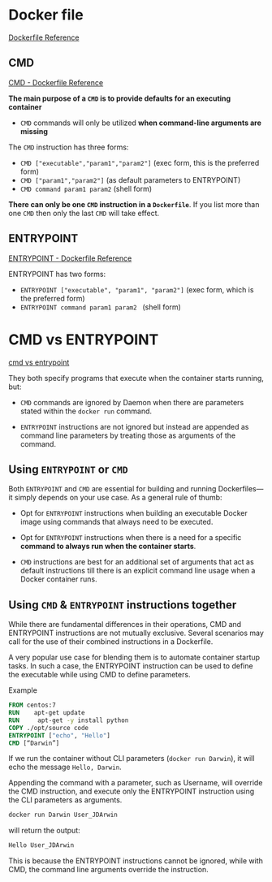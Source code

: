 # Docker file

[Dockerfile Reference](https://docs.docker.com/engine/reference/builder)

## CMD

[CMD - Dockerfile Reference](https://docs.docker.com/engine/reference/builder/#cmd)

**The main purpose of a `CMD` is to provide defaults for an executing container**

- `CMD` commands will only be utilized **when command-line arguments are missing**

The `CMD` instruction has three forms:

- `CMD ["executable","param1","param2"]` (exec form, this is the preferred form)
- `CMD ["param1","param2"]` (as default parameters to ENTRYPOINT)
- `CMD command param1 param2` (shell form)

**There can only be one `CMD` instruction in a `Dockerfile`**. If you list more than one `CMD` then only the last `CMD` will take effect.

## ENTRYPOINT

[ENTRYPOINT - Dockerfile Reference](https://docs.docker.com/engine/reference/builder/#entrypoint)

ENTRYPOINT has two forms:

- `ENTRYPOINT ["executable", "param1", "param2"]` (exec form, which is the preferred form)
- `ENTRYPOINT command param1 param2 ` (shell form)

# CMD vs ENTRYPOINT

[cmd vs entrypoint](https://www.bmc.com/blogs/docker-cmd-vs-entrypoint/#)

They both specify programs that execute when the container starts running, but:

- `CMD` commands are ignored by Daemon when there are parameters stated within the `docker run` command.

- `ENTRYPOINT` instructions are not ignored but instead are appended as command line parameters by treating those as arguments of the command.

## Using `ENTRYPOINT` or `CMD`

Both `ENTRYPOINT` and `CMD` are essential for building and running Dockerfiles—it simply depends on your use case. As a general rule of thumb:

- Opt for `ENTRYPOINT` instructions when building an executable Docker image using commands that always need to be executed.
- Opt for `ENTRYPOINT` instructions when there is a need for a specific **command to always run when the container starts**.

- `CMD` instructions are best for an additional set of arguments that act as default instructions till there is an explicit command line usage when a Docker container runs.

## Using `CMD` & `ENTRYPOINT` instructions together

While there are fundamental differences in their operations, CMD and ENTRYPOINT instructions are not mutually exclusive. Several scenarios may call for the use of their combined instructions in a Dockerfile.

A very popular use case for blending them is to automate container startup tasks. In such a case, the ENTRYPOINT instruction can be used to define the executable while using CMD to define parameters.

Example

```dockerfile
FROM centos:7
RUN    apt-get update
RUN     apt-get -y install python
COPY ./opt/source code
ENTRYPOINT ["echo", "Hello"]
CMD [“Darwin”]
```

If we run the container without CLI parameters (`docker run Darwin`), it will echo the message `Hello, Darwin`.

Appending the command with a parameter, such as Username, will override the CMD instruction, and execute only the ENTRYPOINT instruction using the CLI parameters as arguments.

```sh
docker run Darwin User_JDArwin
```

will return the output:

```sh
Hello User_JDArwin
```

This is because the ENTRYPOINT instructions cannot be ignored, while with CMD, the command line arguments override the instruction.